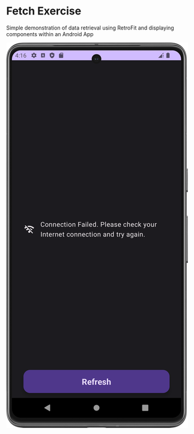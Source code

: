 # Fetch Exercise
Simple demonstration of data retrieval using RetroFit 
and displaying components within an Android App

![alt text](https://github.com/balaji-balachandran/FetchExercise/blob/master/demo/error_dark.png)
